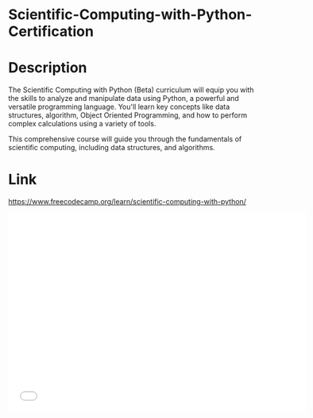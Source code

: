 # Scientific-Computing-with-Python-Certification

# Description

The Scientific Computing with Python (Beta) curriculum will equip you with the skills to analyze and manipulate data using Python, a powerful and versatile programming language. You'll learn key concepts like data structures, algorithm, Object Oriented Programming, and how to perform complex calculations using a variety of tools.

This comprehensive course will guide you through the fundamentals of scientific computing, including data structures, and algorithms.

# Link
https://www.freecodecamp.org/learn/scientific-computing-with-python/

<embed src="freecodecamp.org_certification_mostafadeiab_scientific-computing-with-python-v7.pdf" type="application/pdf" width="600" height="400">
